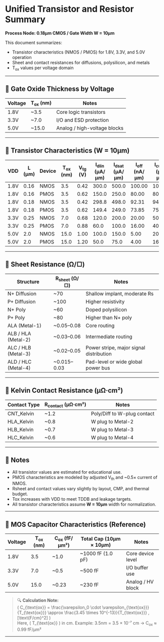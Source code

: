 # Unified Transistor and Resistor Summary  
**Process Node: 0.18μm CMOS / Gate Width W = 10μm**

This document summarizes:

- Transistor characteristics (NMOS / PMOS) for 1.8V, 3.3V, and 5.0V operation
- Sheet and contact resistances for diffusions, polysilicon, and metals
- T<sub>ox</sub> values per voltage domain

---

## 📐 Gate Oxide Thickness by Voltage

| Voltage | T<sub>ox</sub> (nm) | Notes                        |
|---------|---------------------|------------------------------|
| 1.8V    | ~3.5                | Core logic transistors       |
| 3.3V    | ~7.0                | I/O and ESD protection       |
| 5.0V    | ~15.0               | Analog / high-voltage blocks |

---

## 🔋 Transistor Characteristics (W = 10μm)

| VDD  | L (μm) | Device | T<sub>ox</sub> (nm) | V<sub>tg</sub> (V) | I<sub>dlin</sub> (μA/μm) | I<sub>dsat</sub> (μA/μm) | I<sub>off</sub> (nA/μm) | I<sub>cutoff</sub> (pA/μm) | B<sub>vds</sub> (V) |
|------|--------|--------|---------------------|--------------------|---------------------------|---------------------------|--------------------------|-----------------------------|---------------------|
| 1.8V | 0.16   | NMOS   | 3.5                 | 0.42               | 300.0                     | 500.0                     | 100.00                   | 1000.0                      | 1.60                |
| 1.8V | 0.16   | PMOS   | 3.5                 | 0.62               | 150.0                     | 250.0                     | 80.00                    | 800.0                       | 1.60                |
| 1.8V | 0.18   | NMOS   | 3.5                 | 0.42               | 298.8                     | 498.0                     | 92.31                    | 941.8                       | 1.68                |
| 1.8V | 0.18   | PMOS   | 3.5                 | 0.62               | 149.4                     | 249.0                     | 73.85                    | 753.4                       | 1.68                |
| 3.3V | 0.25   | NMOS   | 7.0                 | 0.68               | 120.0                     | 200.0                     | 20.00                    | 50.0                        | 3.50                |
| 3.3V | 0.25   | PMOS   | 7.0                 | 0.88               | 60.0                      | 100.0                     | 16.00                    | 40.0                        | 3.50                |
| 5.0V | 2.0    | NMOS   | 15.0                | 1.00               | 100.0                     | 150.0                     | 5.00                     | 20.0                        | 8.00                |
| 5.0V | 2.0    | PMOS   | 15.0                | 1.20               | 50.0                      | 75.0                      | 4.00                     | 16.0                        | 8.00                |

---

## 🧪 Sheet Resistance (Ω/□)

| Structure             | R<sub>sheet</sub> (Ω/□) | Notes                                   |
|-----------------------|-------------------------|------------------------------------------|
| N+ Diffusion          | ~70                    | Shallow implant, moderate Rs             |
| P+ Diffusion          | ~100                   | Higher resistivity                       |
| N+ Poly               | ~60                    | Doped polysilicon                        |
| P+ Poly               | ~80                    | Higher than N+ poly                      |
| ALA (Metal-1)         | ~0.05–0.08             | Core routing                             |
| ALB / HLA (Metal-2)   | ~0.03–0.06             | Intermediate routing                     |
| ALC / HLB (Metal-3)   | ~0.02–0.05             | Power stripe, major signal distribution  |
| ALD / HLC (Metal-4)   | ~0.015–0.03            | Pad-level or wide global power bus       |

---

## 🔧 Kelvin Contact Resistance (μΩ·cm²)

| Contact Type    | R<sub>contact</sub> (μΩ·cm²) | Notes                                 |
|------------------|------------------------------|----------------------------------------|
| CNT_Kelvin       | ~1.2                         | Poly/Diff to W-plug contact            |
| HLA_Kelvin       | ~0.8                         | W plug to Metal-2                      |
| HLB_Kelvin       | ~0.7                         | W plug to Metal-3                      |
| HLC_Kelvin       | ~0.6                         | W plug to Metal-4                      |

---

## 📝 Notes

- All transistor values are estimated for educational use.
- PMOS characteristics are modeled by adjusted V<sub>th</sub> and ~0.5× current of NMOS.
- Rsheet and contact values vary slightly by layout, CMP, and thermal budget.
- Tox increases with VDD to meet TDDB and leakage targets.
- All transistor characteristics assume **W = 10μm** width for normalization.

---

## 🧮 MOS Capacitor Characteristics (Reference)

| Voltage | T<sub>ox</sub> (nm) | C<sub>ox</sub> (fF/μm²) | Total Cap (10μm × 10μm) | Notes |
|---------|---------------------|--------------------------|--------------------------|-------|
| 1.8V    | 3.5                 | ~1.0                     | ~1000 fF (1.0 pF)        | Core device level |
| 3.3V    | 7.0                 | ~0.5                     | ~500 fF                  | I/O buffer use |
| 5.0V    | 15.0                | ~0.23                    | ~230 fF                  | Analog / HV block |

> 🔍 **Calculation Note:**  
> \( C_{\text{ox}} = \frac{\varepsilon_0 \cdot \varepsilon_{\text{ox}}}{T_{\text{ox}}} \approx \frac{3.45 \times 10^{-13}}{T_{\text{ox}}} \, [\text{F/cm}^2] \)  
> Here, \( T_{\text{ox}} \) in cm. Example: 3.5nm = 3.5 × 10⁻⁷ cm → C<sub>ox</sub> ≈ 0.99 fF/μm²

---
